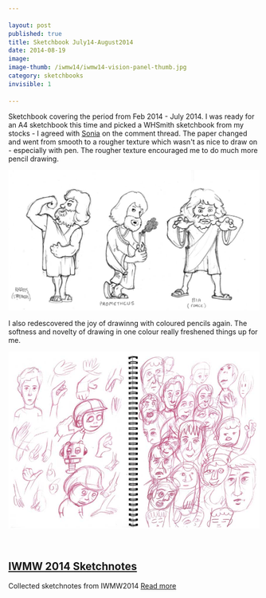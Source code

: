 ```yaml
---

layout: post
published: true
title: Sketchbook July14-August2014
date: 2014-08-19
image:
image-thumb: /iwmw14/iwmw14-vision-panel-thumb.jpg
category: sketchbooks
invisible: 1

---
```


Sketchbook covering the period from Feb 2014 - July 2014. I was ready for an A4 sketchbook this time and picked a WHSmith sketchbook from my stocks - I agreed with [Sonia](http://www.whsmith.co.uk/products/whsmith-a4-sketch-pad-50-sheets/21241) on the comment thread. The paper changed and went from smooth to a rougher texture which wasn't as nice to draw on - especially with pen. The rougher texture encouraged me to do much more pencil drawing.

![Prometheus](/images/sketchbooks/prometheus.jpg)

I also redescovered the joy of drawinng with coloured pencils again. The softness and novelty of drawing in one colour really freshened things up for me.

![Sketchbooks](/images/sketchbooks/sketchbook_jul14_aug14.jpg)


<section>
  <div class="panel">
  <a href="{{ site.baseurl }}/sketchnotes/iwmw14/"><img src="{{ site.baseurl }}images//iwmw14/iwmw14-vision-panel-thumb.jpg" alt="" class="img-responsive"></a>

<h2 class="panel-title media-heading"><a href="{{ site.baseurl }}/sketchnotes/iwmw14/">IWMW 2014 Sketchnotes</a></h2>

<p>Collected sketchnotes from IWMW2014
<a href="{{ site.baseurl }}/sketchnotes/iwmw14/"> Read more</a></p>

</div>
</section>
